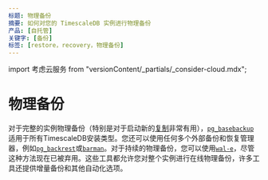 ```yaml
---
标题: 物理备份
摘要: 如何对您的 TimescaleDB 实例进行物理备份
产品: [自托管]
关键字: [备份]
标签: [restore，recovery，物理备份]
---
```


import 考虑云服务 from "versionContent/_partials/_consider-cloud.mdx";

# 物理备份

对于完整的实例物理备份（特别是对于启动新的[复制][replication-tutorial]非常有用），[`pg_basebackup`][postgres-pg_basebackup]适用于所有TimescaleDB安装类型。您还可以使用任何多个外部备份和恢复管理器，例如[`pg_backrest`][pg-backrest]或[`barman`][pg-barman]。对于持续的物理备份，您可以使用[`wal-e`][wale]，尽管这种方法现在已被弃用。这些工具都允许您对整个实例进行在线物理备份，许多工具还提供增量备份和其他自动化选项。

[pg-backrest]: https://pgbackrest.org/ 
[pg-barman]: https://www.pgbarman.org/ 
[postgres-pg_basebackup]: https://www.postgresql.org/docs/current/app-pgbasebackup.html 
[replication-tutorial]: /self-hosted/:currentVersion:/replication-and-ha/
[wale]: /self-hosted/:currentVersion:/backup-and-restore/docker-and-wale/

